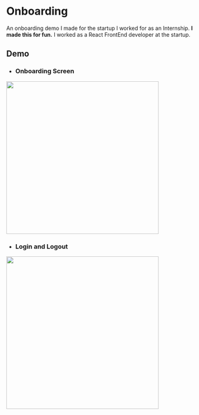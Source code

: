 # Onboarding

An onboarding demo I made for the startup I worked for as an Internship.
**I made this for fun.** I worked as a React FrontEnd developer at the startup.

## Demo


* ### Onboarding Screen

<img src="./Demo/onboarding_view.gif" width="400">



* ### Login and Logout

<img src="./Demo/login_logout.gif" width="400">
